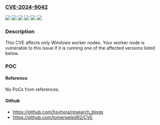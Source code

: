 ### [CVE-2024-9042](https://cve.mitre.org/cgi-bin/cvename.cgi?name=CVE-2024-9042)
![](https://img.shields.io/static/v1?label=Product&message=Kubelet&color=blue)
![](https://img.shields.io/static/v1?label=Version&message=%3C%3Dv1.29.12%20&color=brightgreen)
![](https://img.shields.io/static/v1?label=Version&message=v1.30%20&color=brightgreen)
![](https://img.shields.io/static/v1?label=Version&message=v1.31%20&color=brightgreen)
![](https://img.shields.io/static/v1?label=Version&message=v1.32%20&color=brightgreen)
![](https://img.shields.io/static/v1?label=Vulnerability&message=CWE-20%20Improper%20Input%20Validation&color=brightgreen)

### Description

This CVE affects only Windows worker nodes. Your worker node is vulnerable to this issue if it is running one of the affected versions listed below.

### POC

#### Reference
No PoCs from references.

#### Github
- https://github.com/hsvhora/research_blogs
- https://github.com/tomerpeled92/CVE


